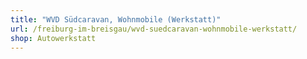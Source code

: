 ```yaml
---
title: "WVD Südcaravan, Wohnmobile (Werkstatt)"
url: /freiburg-im-breisgau/wvd-suedcaravan-wohnmobile-werkstatt/
shop: Autowerkstatt
---
```

